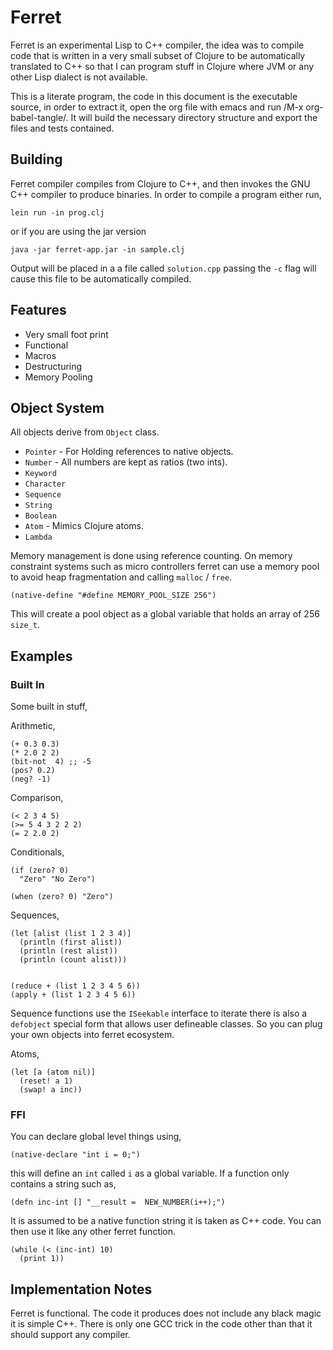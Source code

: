 # Ferret

Ferret is an experimental Lisp to C++ compiler, the idea was to
compile code that is written in a very small subset of Clojure to be
automatically translated to C++ so that I can program stuff in Clojure
where JVM or any other Lisp dialect is not available. 

This is a literate program, the code in this document is the
executable source, in order to extract it, open the org file with
emacs and run /M-x org-babel-tangle/. It will build the necessary
directory structure and export the files and tests contained.

## Building

Ferret compiler compiles from Clojure to C++, and then invokes the GNU
C++ compiler to produce binaries. In order to compile a program either
run,

    lein run -in prog.clj

or if you are using the jar version

    java -jar ferret-app.jar -in sample.clj

Output will be placed in a a file called `solution.cpp` passing the
`-c` flag will cause this file to be automatically compiled.

## Features

 - Very small foot print
 - Functional
 - Macros
 - Destructuring
 - Memory Pooling

## Object System

All objects derive from `Object` class.

 - `Pointer` - For Holding references to native objects.
 - `Number` - All numbers are kept as ratios (two ints).
 - `Keyword` 
 - `Character`
 - `Sequence`
 - `String`
 - `Boolean`
 - `Atom` - Mimics Clojure atoms.
 - `Lambda`

Memory management is done using reference counting. On memory
constraint systems such as micro controllers ferret can use a memory
pool to avoid heap fragmentation and calling `malloc` / `free`.

    (native-define "#define MEMORY_POOL_SIZE 256")

This will create a pool object as a global variable that holds an
array of 256 `size_t`.

## Examples

### Built In

Some built in stuff,

Arithmetic,

    (+ 0.3 0.3)
    (* 2.0 2 2)
    (bit-not  4) ;; -5
    (pos? 0.2)
    (neg? -1)

Comparison,

    (< 2 3 4 5)
    (>= 5 4 3 2 2 2)
    (= 2 2.0 2)

Conditionals,

    (if (zero? 0)
      "Zero" "No Zero")

    (when (zero? 0) "Zero")

Sequences,

    (let [alist (list 1 2 3 4)]
      (println (first alist))
      (println (rest alist))
      (println (count alist)))


    (reduce + (list 1 2 3 4 5 6))
    (apply + (list 1 2 3 4 5 6))
    
Sequence functions use the `ISeekable` interface to iterate there is
also a `defobject` special form that allows user defineable
classes. So you can plug your own objects into ferret ecosystem.


Atoms,

    (let [a (atom nil)]
      (reset! a 1)
      (swap! a inc))

### FFI

You can declare global level things using,

    (native-declare "int i = 0;")

this will define an `int` called `i` as a global variable. If a
function only contains a string such as,

    (defn inc-int [] "__result =  NEW_NUMBER(i++);")

It is assumed to be a native function string it is taken as C++
code. You can then use it like any other ferret function.

    (while (< (inc-int) 10)
      (print 1))

## Implementation Notes

   Ferret is functional. The code it produces does not include any
   black magic it is simple C++. There is only one GCC trick in the
   code other than that it should support any compiler. 
